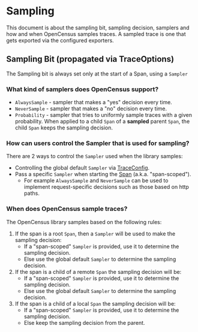# Sampling

This document is about the sampling bit, sampling decision, samplers and how and when
OpenCensus samples traces. A sampled trace is one that gets exported via the configured
exporters.

## Sampling Bit (propagated via TraceOptions)

The Sampling bit is always set only at the start of a Span, using a `Sampler`

### What kind of samplers does OpenCensus support?
* `AlwaysSample` - sampler that makes a "yes" decision every time.
* `NeverSample` - sampler that makes a "no" decision every time.
* `Probability` - sampler that tries to uniformly sample traces with a given probability. When 
applied to a child `Span` of a **sampled** parent `Span`, the child `Span` keeps the sampling decision.

### How can users control the Sampler that is used for sampling?
There are 2 ways to control the `Sampler` used when the library samples:
* Controlling the global default `Sampler` via [TraceConfig](https://github.com/census-instrumentation/opencensus-specs/blob/master/trace/TraceConfig.md).
* Pass a specific `Sampler` when starting the [Span](https://github.com/census-instrumentation/opencensus-specs/blob/master/trace/Span.md)
(a.k.a. "span-scoped").
  * For example `AlwaysSample` and `NeverSample` can be used to implement request-specific 
  decisions such as those based on http paths.

### When does OpenCensus sample traces?
The OpenCensus library samples based on the following rules:
1. If the span is a root `Span`, then a `Sampler` will be used to make the sampling decision:
   * If a "span-scoped" `Sampler` is provided, use it to determine the sampling decision.
   * Else use the global default `Sampler` to determine the sampling decision.
2. If the span is a child of a remote `Span` the sampling decision will be:
   * If a "span-scoped" `Sampler` is provided, use it to determine the sampling decision.
   * Else use the global default `Sampler` to determine the sampling decision.
3. If the span is a child of a local `Span` the sampling decision will be:
   * If a "span-scoped" `Sampler` is provided, use it to determine the sampling decision.
   * Else keep the sampling decision from the parent.
